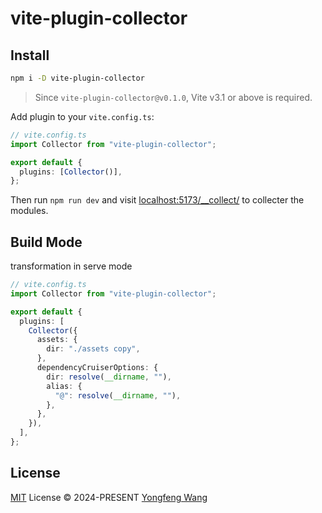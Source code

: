 # vite-plugin-collector

## Install

```bash
npm i -D vite-plugin-collector
```

> Since `vite-plugin-collector@v0.1.0`, Vite v3.1 or above is required.

Add plugin to your `vite.config.ts`:

```ts
// vite.config.ts
import Collector from "vite-plugin-collector";

export default {
  plugins: [Collector()],
};
```

Then run `npm run dev` and visit [localhost:5173/\_\_collect/](http://localhost:5173/__collect/) to collecter the modules.

## Build Mode

transformation in serve mode

```ts
// vite.config.ts
import Collector from "vite-plugin-collector";

export default {
  plugins: [
    Collector({
      assets: {
        dir: "./assets copy",
      },
      dependencyCruiserOptions: {
        dir: resolve(__dirname, ""),
        alias: {
          "@": resolve(__dirname, ""),
        },
      },
    }),
  ],
};
```

## License

[MIT](./LICENSE) License &copy; 2024-PRESENT [Yongfeng Wang](https://github.com/wyfer)
